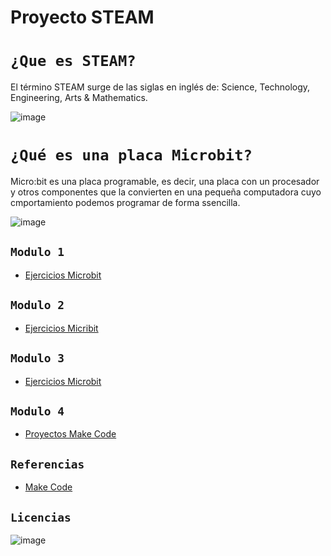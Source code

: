 # Proyecto STEAM
# `¿Que es STEAM?`
 El término STEAM surge de las siglas en inglés de:  Science, Technology, Engineering, Arts & Mathematics.
 
![image](https://user-images.githubusercontent.com/114906861/205579505-31a92aeb-b9d9-4841-955c-9e03eef3f28c.jpg)
 
# `¿Qué es una placa Microbit?`
Micro:bit es una placa programable, es decir, una placa con un procesador y otros componentes que la convierten en una pequeña computadora cuyo cmportamiento podemos programar de forma ssencilla. 

![image](https://user-images.githubusercontent.com/114906861/204753309-7a2300b4-1c58-4105-bba7-992b69ef9c70.jpeg)

## `Modulo 1`
- [Ejercicios Microbit](modulo1/modulo1.md)

## `Modulo 2`

- [Ejercicios Micribit](modulo2/modulo2.md)

## `Modulo 3` 

- [Ejercicios Microbit](modulo3/modulo3.md)

## `Modulo 4`

- [Proyectos Make Code](modulo4/modulo4.md)

## `Referencias`

- [Make Code](https://makecode.microbit.org/#)

## `Licencias`

![image](https://user-images.githubusercontent.com/114906861/204998525-45010829-3915-4ba0-aa7e-0ffe2b0f0eb9.PNG)

